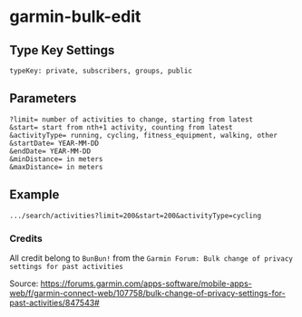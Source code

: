 # garmin-bulk-edit

## Type Key Settings

```
typeKey: private, subscribers, groups, public
```

## Parameters

```
?limit= number of activities to change, starting from latest
&start= start from nth+1 activity, counting from latest
&activityType= running, cycling, fitness_equipment, walking, other
&startDate= YEAR-MM-DD
&endDate= YEAR-MM-DD
&minDistance= in meters
&maxDistance= in meters
```

## Example

```
.../search/activities?limit=200&start=200&activityType=cycling
```

### Credits
All credit belong to `BunBun!` from the `Garmin Forum: Bulk change of privacy settings for past activities`

Source: https://forums.garmin.com/apps-software/mobile-apps-web/f/garmin-connect-web/107758/bulk-change-of-privacy-settings-for-past-activities/847543#

